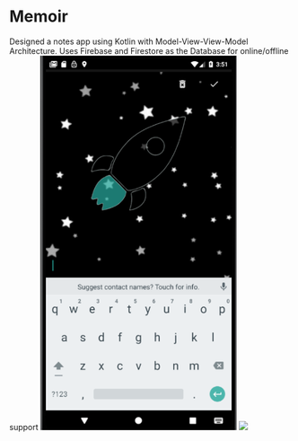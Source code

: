 # Memoir
Designed a notes app using Kotlin with Model-View-View-Model Architecture. Uses Firebase and Firestore as the Database for online/offline support
<img src="Screenshots/Screenshot from 2020-06-01 03-51-28.png" width="350">    <img src="Screenshots/Screenshot_20200509-142600.jpg" width="350">
